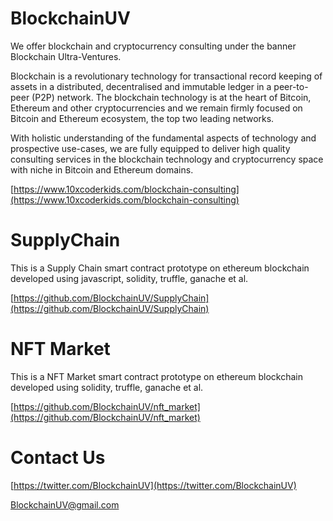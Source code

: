 # BlockchainUV

We offer blockchain and cryptocurrency consulting under the banner Blockchain Ultra-Ventures.

Blockchain is a revolutionary technology for transactional record keeping of assets in a distributed, decentralised and immutable ledger in a peer-to-peer (P2P) network. The blockchain technology is at the heart of Bitcoin, Ethereum and other cryptocurrencies and we remain firmly focused on Bitcoin and Ethereum ecosystem, the top two leading networks.

With holistic understanding of the fundamental aspects of technology and prospective use-cases, we are fully equipped to deliver high quality consulting services in the blockchain technology and cryptocurrency space with niche in Bitcoin and Ethereum domains.

[https://www.10xcoderkids.com/blockchain-consulting](https://www.10xcoderkids.com/blockchain-consulting)

# SupplyChain

This is a Supply Chain smart contract prototype on ethereum blockchain developed using javascript, solidity, truffle, ganache et al.

[https://github.com/BlockchainUV/SupplyChain](https://github.com/BlockchainUV/SupplyChain)

# NFT Market

This is a NFT Market smart contract prototype on ethereum blockchain developed using solidity, truffle, ganache et al.

[https://github.com/BlockchainUV/nft_market](https://github.com/BlockchainUV/nft_market)

# Contact Us

[https://twitter.com/BlockchainUV](https://twitter.com/BlockchainUV)

[BlockchainUV@gmail.com](mailto:BlockchainUV@gmail.com)
